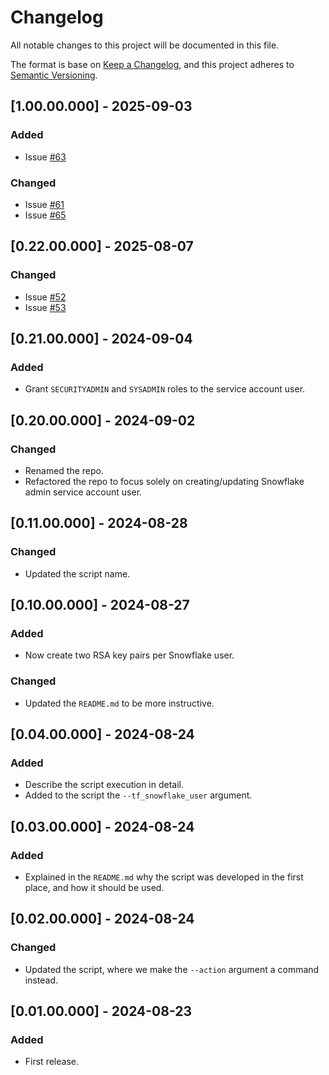 # Changelog
All notable changes to this project will be documented in this file.

The format is base on [Keep a Changelog](https://keepachangelog.com/en/1.1.0/), and this project adheres to [Semantic Versioning](https://semver.org/spec/v2.0.0.html).


## [1.00.00.000] - 2025-09-03
### Added
- Issue [#63](https://github.com/j3-signalroom/snowflake_admin_service_account_user/issues/63)

### Changed
- Issue [#61](https://github.com/j3-signalroom/snowflake_admin_service_account_user/issues/61)
- Issue [#65](https://github.com/j3-signalroom/snowflake_admin_service_account_user/issues/65)

## [0.22.00.000] - 2025-08-07
### Changed
- Issue [#52](https://github.com/j3-signalroom/snowflake_admin_service_account_user/issues/52)
- Issue [#53](https://github.com/j3-signalroom/snowflake_admin_service_account_user/issues/53)

## [0.21.00.000] - 2024-09-04
### Added
- Grant `SECURITYADMIN` and `SYSADMIN` roles to the service account user.

## [0.20.00.000] - 2024-09-02
### Changed
- Renamed the repo.
- Refactored the repo to focus solely on creating/updating Snowflake admin service account user.

## [0.11.00.000] - 2024-08-28
### Changed
- Updated the script name.

## [0.10.00.000] - 2024-08-27
### Added
- Now create two RSA key pairs per Snowflake user.

### Changed
- Updated the `README.md` to be more instructive.

## [0.04.00.000] - 2024-08-24
### Added
- Describe the script execution in detail.
- Added to the script the `--tf_snowflake_user` argument.

## [0.03.00.000] - 2024-08-24
### Added
- Explained in the `README.md` why the script was developed in the first place, and how it should be used. 

## [0.02.00.000] - 2024-08-24
### Changed
- Updated the script, where we make the `--action` argument a command instead.

## [0.01.00.000] - 2024-08-23
### Added
- First release.